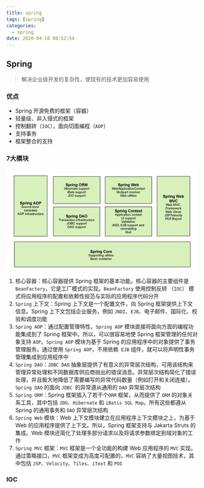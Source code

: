 ```yaml
---
title: spring
tags: [spring]
categories:
  - spring
date: 2020-04-10 08:52:54
---
```


## Spring

> 解决企业级开发的复杂性，使现有的技术更加容易使用



### 优点

* Spring 开源免费的框架（容器）
* 轻量级、非入侵式的框架
* 控制翻转（`IOC`），面向切面编程（`AOP`）
* 支持事务
* 框架整合的支持



### 7大模块

![image-20200410090322458](spring/image-20200410090322458.png)

1. 核心容器：核心容器提供 Spring 框架的基本功能。核心容器的主要组件是 `BeanFactory`，它是工厂模式的实现。`BeanFactory` 使用控制反转 （`IOC`） 模式将应用程序的配置和依赖性规范与实际的应用程序代码分开
2. `Spring` 上下文：Spring 上下文是一个配置文件，向 Spring 框架提供上下文信息。Spring 上下文包括企业服务，例如 `JNDI`、`EJB`、电子邮件、国际化、校验和调度功能
3. `Spring AOP`：通过配置管理特性，`Spring AOP` 模块直接将面向方面的编程功能集成到了 Spring 框架中。所以，可以很容易地使 Spring 框架管理的任何对象支持 `AOP`。`Spring AOP` 模块为基于 Spring 的应用程序中的对象提供了事务管理服务。通过使用 `Spring AOP`，不用依赖` EJB` 组件，就可以将声明性事务管理集成到应用程序中
4. `Spring DAO`：`JDBC DAO` 抽象层提供了有意义的异常层次结构，可用该结构来管理异常处理和不同数据库供应商抛出的错误消息。异常层次结构简化了错误处理，并且极大地降低了需要编写的异常代码数量（例如打开和关闭连接）。`Spring DAO` 的面向 `JDBC `的异常遵从通用的 `DAO` 异常层次结构
5. `Spring ORM`：Spring 框架插入了若干个`ORM` 框架，从而提供了 `ORM` 的对象关系工具，其中包括 `JDO`、`Hibernate` 和 `iBatis SQL Map`。所有这些都遵从 Spring 的通用事务和 `DAO` 异常层次结构
6. `Spring Web` 模块：Web 上下文模块建立在应用程序上下文模块之上，为基于 Web 的应用程序提供了上下文。所以，Spring 框架支持与 Jakarta Struts 的集成。Web 模块还简化了处理多部分请求以及将请求参数绑定到域对象的工作
7. `Spring MVC` 框架：`MVC` 框架是一个全功能的构建 Web 应用程序的 `MVC` 实现。通过策略接口，`MVC` 框架变成为高度可配置的，`MVC` 容纳了大量视图技术，其中包括 `JSP`、`Velocity`、`Tiles`、`iText` 和 `POI`



### IOC

